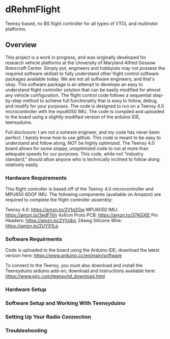 # dRehmFlight
Teensy based, no BS flight controller for all types of VTOL and multirotor platforms.

## Overview
This project is a work in progress, and was originally developed for research vehicle platforms at the University of Maryland Alfred Gessow Rotorcraft Center. Simply put, engineers and hobbyists may not possess the required software skillset to fully understand other flight control software packages available today. We are not all software engineers, and that's okay. This software package is an attempt to develope an easy to understand flight controller solution that can be easily modified for almost any vehicle configuration. The flight control code follows a sequential step-by-step method to achieve full functionality that is easy to follow, debug, and modify for your purposes. The code is designed to run on a Teensy 4.0 microcontroller with the mpu6050 IMU. The code is compiled and uploaded to the board using a slightly modified version of the arduino IDE, teensyduino. 

Full disclosure: I am not a sotware engineer, and my code has never been perfect. I barely know how to use github. This code is meant to be easy to understand and follow along, NOT be highly optimized. The Teensy 4.0 board allows for some sloppy, unoptimized code to run at more than adequate speeds for our purposes. This code, while not "industry standard," should allow anyone who is technically inclined to follow along relatively easily.

### Hardware Requirements
This flight controller is based off of the Teensy 4.0 microcontroller and MPU650 6DOF IMU. The following components (available on Amazon) are required to complete the flight controller assembly:

Teensy 4.0: https://amzn.to/2V1q2Gw
MPU6050 IMU: https://amzn.to/3edF1Vn
4x6cm Proto PCB: https://amzn.to/37KGXlE
Pin Headers: https://amzn.to/2YjU4rc
24awg Silicone Wire: https://amzn.to/2UYX1Lq

### Software Requirments
Code is uploaded to the board using the Arduino IDE; download the latest version here: https://www.arduino.cc/en/main/software

To connect to the Teensy, you must also download and install the Teensyduino arduino add-on; download and instructions available here: https://www.pjrc.com/teensy/td_download.html

### Hardware Setup

### Software Setup and Working With Teensyduino

### Setting Up Your Radio Connection

### Troubleshooting

